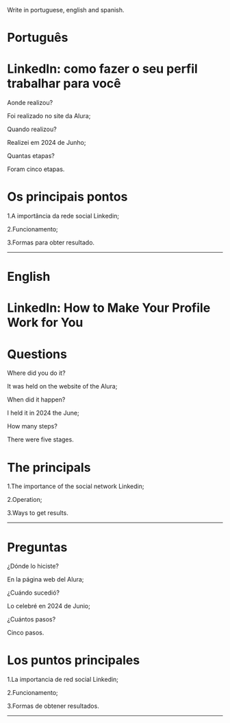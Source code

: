 Write in portuguese, english and spanish.

# Português

# LinkedIn: como fazer o seu perfil trabalhar para você

Aonde realizou?

Foi realizado no site da Alura;

Quando realizou?

Realizei em 2024 de Junho;

Quantas etapas?

Foram cinco etapas.

# Os principais pontos

1.A importância da rede social Linkedin;

2.Funcionamento;

3.Formas para obter resultado.

--------------------------------------------------------------------------------------------------------------------------------

# English

# LinkedIn: How to Make Your Profile Work for You

# Questions

Where did you do it?

It was held on the website of the Alura;

When did it happen?

I held it in 2024 the June;

How many steps?

There were five stages.

# The principals

1.The importance of the social network Linkedin;

2.Operation;

3.Ways to get results.
   
--------------------------------------------------------------------------------------------------------------------------------

# Preguntas

¿Dónde lo hiciste?

En la página web del Alura;

¿Cuándo sucedió?

Lo celebré en 2024 de Junio;

¿Cuántos pasos?

Cinco pasos.

# Los puntos principales

1.La importancia de  red social Linkedin;

2.Funcionamento;

3.Formas de obtener resultados.

--------------------------------------------------------------------------------------------------------------------------------


